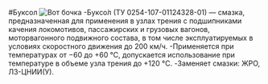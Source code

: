 ﻿#Буксол
![Вот бочка](https://a.d-cd.net/398e8ds-480.jpg)
-Буксо́л (ТУ 0254-107-01124328-01) — смазка, предназначенная для применения в узлах трения с подшипниками качения локомотивов, пассажирских и грузовых вагонов, моторвагонного подвижного состава, в том числе эксплуатируемых в условиях скоростного движения до 200 км/ч.
-Применяется при температурах от −60 до +60 °C, допускается использование при температуре в объеме узла трения до +120 °C.
-Заменяет смазки: ЖРО, ЛЗ-ЦНИИ(У).
